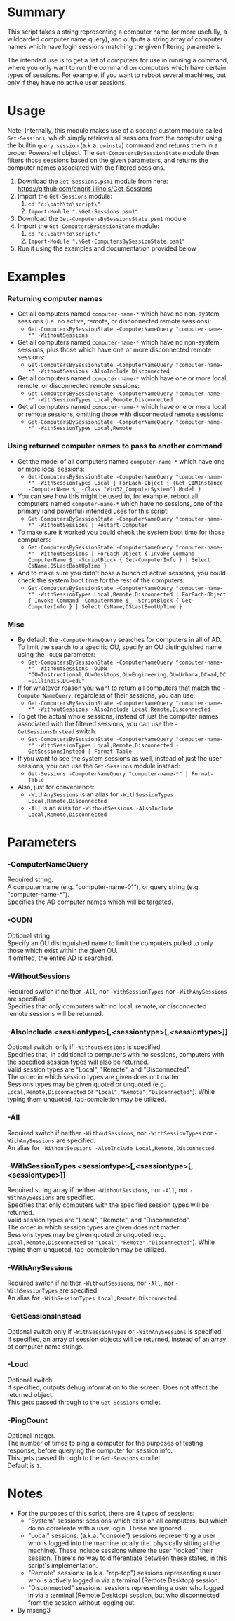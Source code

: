 # Summary

This script takes a string representing a computer name (or more usefully, a wildcarded computer name query), and outputs a string array of computer names which have login sessions matching the given filtering parameters.  

The intended use is to get a list of computers for use in running a command, where you only want to run the command on computers which have certain types of sessions. For example, if you want to reboot several machines, but only if they have no active user sessions.  

# Usage

Note: Internally, this module makes use of a second custom module called `Get-Sessions`, which simply retrieves all sessions from the computer using the builtin `query session` (a.k.a. `qwinsta`) command and returns them in a proper Powershell object. The `Get-ComputersBySessionState` module then filters those sessions based on the given parameters, and returns the computer names associated with the filtered sessions.  

1. Download the `Get-Sessions.psm1` module from here: https://github.com/engrit-illinois/Get-Sessions
2. Import the `Get-Sessions` module:
    1. `cd "c:\path\to\script\"`
    2. `Import-Module ".\Get-Sessions.psm1"`
3. Download the `Get-ComputersBySessionsState.psm1` module
4. Import the `Get-ComputersBySessionState` module:
    1. `cd "c:\path\to\script\"`
    2. `Import-Module ".\Get-ComputersBySessionState.psm1"`
5. Run it using the examples and documentation provided below

# Examples

### Returning computer names
- Get all computers named `computer-name-*` which have no non-system sessions (i.e. no active, remote, or disconnected remote sessions):
    - `Get-ComputersBySessionState -ComputerNameQuery "computer-name-*" -WithoutSessions`
- Get all computers named `computer-name-*` which have no non-system sessions, plus those which have one or more disconnected remote sessions:
    - `Get-ComputersBySessionState -ComputerNameQuery "computer-name-*" -WithoutSessions -AlsoInclude Disconnected`
- Get all computers named `computer-name-*` which have one or more local, remote, or disconnected remote sessions:
    - `Get-ComputersBySessionState -ComputerNameQuery "computer-name-*" -WithSessionTypes Local,Remote,Disconnected`
- Get all computers named `computer-name-*` which have one or more local or remote sessions, omitting those with disconnected remote sessions:
    - `Get-ComputersBySessionState -ComputerNameQuery "computer-name-*" -WithSessionTypes Local,Remote`

### Using returned computer names to pass to another command
- Get the model of all computers named `computer-name-*` which have one or more local sessions:
    - `Get-ComputersBySessionState -ComputerNameQuery "computer-name-*" -WithSessionTypes Local | ForEach-Object { (Get-CIMInstance -ComputerName $_ -Class "Win32_ComputerSystem").Model }`
- You can see how this might be used to, for example, reboot all computers named `computer-name-*` which have no sessions, one of the primary (and powerful) intended uses for this script:
    - `Get-ComputersBySessionState -ComputerNameQuery "computer-name-*" -WithoutSessions | Restart-Computer`
- To make sure it worked you could check the system boot time for those computers:
    - `Get-ComputersBySessionState -ComputerNameQuery "computer-name-*" -WithoutSessions | ForEach-Object { Invoke-Command -ComputerName $_ -ScriptBlock { Get-ComputerInfo } | Select CsName,OSLastBootUpTime }`
- And to make sure you didn't hose a bunch of active sessions, you could check the system boot time for the rest of the computers:
    - `Get-ComputersBySessionState -ComputerNameQuery "computer-name-*" -WithSessionTypes Local,Remote,Disconnected | ForEach-Object { Invoke-Command -ComputerName $_ -ScriptBlock { Get-ComputerInfo } | Select CsName,OSLastBootUpTime }`

### Misc
- By default the `-ComputerNameQuery` searches for computers in all of AD. To limit the search to a specific OU, specify an OU distinguished name using the `-OUDN` parameter:
    - `Get-ComputersBySessionState -ComputerNameQuery "computer-name-*" -WithoutSessions -OUDN "OU=Instructional,OU=Desktops,OU=Engineering,OU=Urbana,DC=ad,DC=uillinois,DC=edu"`
- If for whatever reason you want to return all computers that match the `-ComputerNameQuery`, regardless of their sessions, you can use:
    - `Get-ComputersBySessionState -ComputerNameQuery "computer-name-*" -WithoutSessions -AlsoInclude Local,Remote,Disconnected`
- To get the actual whole sessions, instead of just the computer names associated with the filtered sessions, you can use the `-GetSessionsInstead` switch:
    - `Get-ComputersBySessionState -ComputerNameQuery "computer-name-*" -WithSessionTypes Local,Remote,Disconnected -GetSessionsInstead | Format-Table`
- If you want to see the system sessions as well, instead of just the user sessions, you can use the `Get-Sessions` module instead:
    - `Get-Sessions -ComputerNameQuery "computer-name-*" | Format-Table`
- Also, just for convenience:
    - `-WithAnySessions` is an alias for `-WithSessionTypes Local,Remote,Disconnected`
    - `-All` is an alias for `-WithoutSessions -AlsoInclude Local,Remote,Disconnected`

# Parameters

### -ComputerNameQuery
Required string.  
A computer name (e.g. "computer-name-01"), or query string (e.g. "computer-name-*").  
Specifies the AD computer names which will be targeted.  

### -OUDN
Optional string.  
Specify an OU distinguished name to limit the computers polled to only those which exist within the given OU.  
If omitted, the entire AD is searched.  

### -WithoutSessions
Required switch if neither `-All`, nor `-WithSessionTypes` nor `-WithAnySessions` are specified.  
Specifies that only computers with no local, remote, or disconnected remote sessions will be returned.  

### -AlsoInclude \<sessiontype>\[,\<sessiontype>\[,\<sessiontype>]]
Optional switch, only if `-WithoutSessions` is specified.  
Specifies that, in additional to computers with no sessions, computers with the specified session types will also be returned.  
Valid session types are "Local", "Remote", and "Disconnected".  
The order in which session types are given does not matter.  
Sessions types may be given quoted or unquoted (e.g. `Local,Remote,Disconnected` or `"Local","Remote","Disconnected"`). While typing them unquoted, tab-completion may be utilized.  

### -All
Required switch if neither `-WithoutSessions`, nor `-WithSessionTypes` nor `-WithAnySessions` are specified.  
An alias for `-WithoutSessions -AlsoInclude Local,Remote,Disconnected`.  

### -WithSessionTypes \<sessiontype>\[,\<sessiontype>\[,\<sessiontype>]]
Required string array if neither `-WithoutSessions`, nor `-All`, nor `-WithAnySessions` are specified.  
Specifies that only computers with the specified session types will be returned.  
Valid session types are "Local", "Remote", and "Disconnected".  
The order in which session types are given does not matter.  
Sessions types may be given quoted or unquoted (e.g. `Local,Remote,Disconnected` or `"Local","Remote","Disconnected"`). While typing them unquoted, tab-completion may be utilized.  

### -WithAnySessions
Required switch if neither `-WithoutSessions`, nor `-All`, nor `-WithSessionTypes` are specified.  
An alias for `-WithSessionTypes Local,Remote,Disconnected`.  

### -GetSessionsInstead
Optional switch only if `-WithSessionTypes` or `-WithAnySessions` is specified.  
If specified, an array of session objects will be returned, instead of an array of computer name strings.  

### -Loud
Optional switch.  
If specified, outputs debug information to the screen. Does not affect the returned object.  
This gets passed through to the `Get-Sessions` cmdlet.  

### -PingCount
Optional integer.  
The number of times to ping a computer for the purposes of testing response, before querying the computer for session info.  
This gets passed through to the `Get-Sessions` cmdlet.  
Default is `1`.  

# Notes
- For the purposes of this script, there are 4 types of sessions:
    - "System" sessions: sessions which exist on all computers, but which do no correleate with a user login. These are ignored.
    - "Local" sessions: (a.k.a. "console") sessions representing a user who is logged into the machine locally (i.e. physically sitting at the machine). These include sessions where the user "locked" their session. There's no way to differentiate between these states, in this script's implementation.
    - "Remote" sessions: (a.k.a. "rdp-tcp") sessions representing a user who is actively logged in via a terminal (Remote Desktop) session.
    - "Disconnected" sessions: sessions representing a user who logged in via a terminal (Remote Desktop) session, but who disconnected from the session without logging out.
- By mseng3